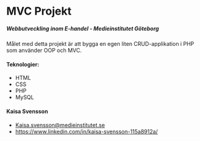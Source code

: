 # MVC Projekt

##### Webbutveckling inom E-handel - Medieinstitutet Göteborg

Målet med detta projekt är att bygga en egen liten CRUD-applikation i 
PHP som använder OOP och MVC.

#### Teknologier:
- HTML
- CSS
- PHP
- MySQL


#### Kaisa Svensson
- Kaisa.svensson@medieinstitutet.se
- https://www.linkedin.com/in/kaisa-svensson-115a8912a/


